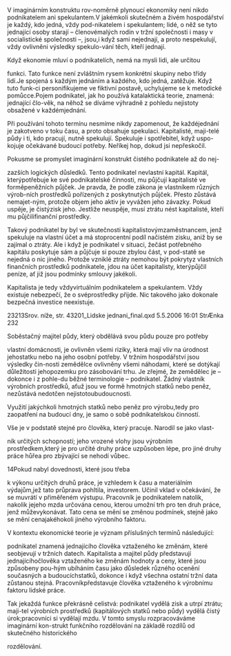 
V imaginárním konstruktu rov-noměrně plynoucí ekonomiky není nikdo podnikatelem ani spekulantem.V jakémkoli skutečném a živém hospodářství je každý, kdo jedná, vždy pod-nikatelem i spekulantem; lidé, o něž se tyto jednající osoby starají – členovémalých rodin v tržní společnosti i masy v socialistické společnosti –, jsou,i když sami nejednají, a proto nespekulují, vždy ovlivněni výsledky spekulo-vání těch, kteří jednají.

Když ekonomie mluví o podnikatelích, nemá na mysli lidi, ale určitou

funkci. Tato funkce není zvláštním rysem konkrétní skupiny nebo třídy lidí.Je spojená s každým jednáním a každého, kdo jedná, zatěžuje. Když tuto funk-ci personifikujeme ve fiktivní postavě, uchylujeme se k metodické pomůcce.Pojem podnikatel, jak ho používá katalaktická teorie, znamená: jednající člo-věk, na něhož se díváme výhradně z pohledu nejistoty obsažené v každémjednání.

Při používání tohoto termínu nesmíme nikdy zapomenout, že každéjednání je zakotveno v toku času, a proto obsahuje spekulaci. Kapitalisté, maji-telé půdy i ti, kdo pracují, nutně spekulují. Spekuluje i spotřebitel, když uspo-kojuje očekávané budoucí potřeby. Neříkej hop, dokud jsi nepřeskočil.

Pokusme se promyslet imaginární konstrukt čistého podnikatele až do nej-

zazších logických důsledků. Tento podnikatel nevlastní kapitál. Kapitál, kterýpotřebuje ke své podnikatelské činnosti, mu půjčují kapitalisté ve forměpeněžních půjček. Je pravda, že podle zákona je vlastníkem různých výrob-ních prostředků pořízených z poskytnutých půjček. Přesto zůstává nemajet-ným, protože objem jeho aktiv je vyvážen jeho závazky. Pokud uspěje, je čistýzisk jeho. Jestliže neuspěje, musí ztrátu nést kapitalisté, kteří mu půjčilifinanční prostředky.

Takový podnikatel by byl ve skutečnosti kapitalistovýmzaměstnancem, jenž spekuluje na vlastní účet a má stoprocentní podíl načistém zisku, aniž by se zajímal o ztráty. Ale i když je podnikatel v situaci, žečást potřebného kapitálu poskytuje sám a půjčuje si pouze zbylou část, v pod-statě se nejedná o nic jiného. Protože vzniklé ztráty nemohou být pokrytyz vlastních finančních prostředků podnikatele, jdou na účet kapitalisty, kterýpůjčil peníze, ať již jsou podmínky smlouvy jakékoli.

Kapitalista je tedy vždyvirtuálním podnikatelem a spekulantem. Vždy existuje nebezpečí, že o svéprostředky přijde. Nic takového jako dokonale bezpečná investice neexistuje.

23213Srov. níže, str. 43201_Lidske jednani_final.qxd 5.5.2006 16:01 StrÆnka 232

Soběstačný majitel půdy, který obdělává svou půdu pouze pro potřeby

vlastní domácnosti, je ovlivněn všemi riziky, která mají vliv na úrodnost jehostatku nebo na jeho osobní potřeby. V tržním hospodářství jsou výsledky čin-nosti zemědělce ovlivněny všemi náhodami, které se dotýkají důležitosti jehopozemku pro zásobování trhu. Je zřejmé, že zemědělec je – dokonce i z pohle-du běžné terminologie – podnikatel. Žádný vlastník výrobních prostředků, aťuž jsou ve formě hmotných statků nebo peněz, nezůstává nedotčen nejistotoubudoucnosti.

Využití jakýchkoli hmotných statků nebo peněz pro výrobu,tedy pro zaopatření na budoucí dny, je samo o sobě podnikatelskou činností.

Vše je v podstatě stejné pro člověka, který pracuje. Narodil se jako vlast-

ník určitých schopností; jeho vrozené vlohy jsou výrobním prostředkem,který je pro určité druhy práce uzpůsoben lépe, pro jiné druhy práce hůřea pro zbývající se nehodí vůbec.

14Pokud nabyl dovednosti, které jsou třeba

k výkonu určitých druhů práce, je vzhledem k času a materiálním výdajům,jež tato průprava pohltila, investorem. Učinil vklad v očekávání, že se muvrátí v přiměřeném výstupu. Pracovník je podnikatelem natolik, nakolik jejeho mzda určována cenou, kterou umožní trh pro ten druh práce, jenž můževykonávat. Tato cena se mění se změnou podmínek, stejně jako se mění cenajakéhokoli jiného výrobního faktoru.

V kontextu ekonomické teorie je význam příslušných termínů následující:

podnikatel znamená jednajícího člověka vztaženého ke změnám, které seobjevují v tržních datech. Kapitalista a majitel půdy představují jednajícíhočlověka vztaženého ke změnám hodnoty a ceny, které jsou způsobeny pou-hým ubíháním času jako důsledek různého ocenění současných a budoucíchstatků, dokonce i když všechna ostatní tržní data zůstanou stejná. Pracovníkpředstavuje člověka vztaženého k výrobnímu faktoru lidské práce.

Tak jekaždá funkce překrásně celistvá: podnikatel vydělá zisk a utrpí ztrátu; maji-tel výrobních prostředků (kapitálových statků nebo půdy) vydělá čistý úrok;pracovníci si vydělají mzdu. V tomto smyslu rozpracováváme imaginární kon-strukt funkčního rozdělování na základě rozdílů od skutečného historického

rozdělování.
